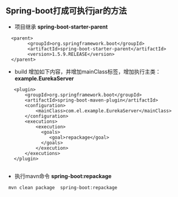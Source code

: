 ## Spring-boot打成可执行jar的方法

+ 项目继承 **spring-boot-starter-parent**
```
  <parent>
        <groupId>org.springframework.boot</groupId>
        <artifactId>spring-boot-starter-parent</artifactId>
        <version>1.5.9.RELEASE</version>
  </parent> 
```

+ build
  增加如下内容，并增加mainClass标签，增加执行主类：**example.EurekaServer**
``` 
   <plugin>
       <groupId>org.springframework.boot</groupId>
       <artifactId>spring-boot-maven-plugin</artifactId>
       <configuration>
           <mainClass>com.el.example.EurekaServer</mainClass>
       </configuration>
       <executions>
           <execution>
             <goals>
                <goal>repackage</goal>
             </goals>
           </execution>
       </executions>
   </plugin>
   
```
+ 执行mavn命令 **spring-boot:repackage**
```
 mvn clean package  spring-boot:repackage
 
```
